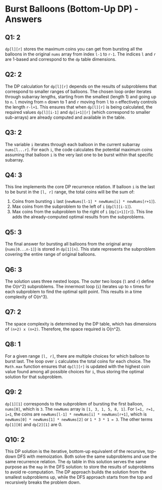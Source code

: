 # Burst Balloons (Bottom-Up DP) - Answers

## Q1: 2
`dp[l][r]` stores the maximum coins you can get from bursting all the balloons in the original `nums` array from index `l-1` to `r-1`. The indices `l` and `r` are 1-based and correspond to the `dp` table dimensions.

## Q2: 2
The DP calculation for `dp[l][r]` depends on the results of subproblems that correspond to smaller ranges of balloons. The chosen loop order iterates through subarray lengths, starting from the smallest (length 1) and going up to `n`. `l` moving from `n` down to 1 and `r` moving from `l` to `n` effectively controls the length `r-l+1`. This ensures that when `dp[l][r]` is being calculated, the required values `dp[l][i-1]` and `dp[i+1][r]` (which correspond to smaller sub-arrays) are already computed and available in the table.

## Q3: 2
The variable `i` iterates through each balloon in the current subarray `nums[l...r]`. For each `i`, the code calculates the potential maximum coins assuming that balloon `i` is the very last one to be burst within that specific subarray.

## Q4: 3
This line implements the core DP recurrence relation. If balloon `i` is the last to be burst in the `[l, r]` range, the total coins will be the sum of:
1. Coins from bursting `i` last (`newNums[l-1] * newNums[i] * newNums[r+1]`).
2. Max coins from the subproblem to the left of `i` (`dp[l][i-1]`).
3. Max coins from the subproblem to the right of `i` (`dp[i+1][r]`).
This line adds the already-computed optimal results from the subproblems.

## Q5: 3
The final answer for bursting all balloons from the original array (`nums[0...n-1]`) is stored in `dp[1][n]`. This state represents the subproblem covering the entire range of original balloons.

## Q6: 3
The solution uses three nested loops. The outer two loops (`l` and `r`) define the O(n^2) subproblems. The innermost loop (`i`) iterates up to `n` times for each subproblem to find the optimal split point. This results in a time complexity of O(n^3).

## Q7: 2
The space complexity is determined by the DP table, which has dimensions of `(n+2) x (n+2)`. Therefore, the space required is O(n^2).

## Q8: 1
For a given range `[l, r]`, there are multiple choices for which balloon to burst last. The loop over `i` calculates the total coins for each choice. The `Math.max` function ensures that `dp[l][r]` is updated with the highest coin value found among all possible choices for `i`, thus storing the optimal solution for that subproblem.

## Q9: 2
`dp[1][1]` corresponds to the subproblem of bursting the first balloon, `nums[0]`, which is `3`. The `newNums` array is `[1, 3, 1, 5, 8, 1]`. For `l=1, r=1, i=1`, the coins are `newNums[l-1] * newNums[i] * newNums[r+1]`, which is `newNums[0] * newNums[1] * newNums[2]` or `1 * 3 * 1 = 3`. The other terms `dp[1][0]` and `dp[2][1]` are 0.

## Q10: 2
This DP solution is the iterative, bottom-up equivalent of the recursive, top-down DFS with memoization. Both solve the same subproblems and use the same recurrence relation. The `dp` table in this solution serves the same purpose as the `map` in the DFS solution: to store the results of subproblems to avoid re-computation. The DP approach builds the solution from the smallest subproblems up, while the DFS approach starts from the top and recursively breaks the problem down.
